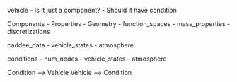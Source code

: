 vehicle
    - Is it just a component?
    - Should it have condition

Components
    - Properties
    - Geometry 
    - function_spaces
    - mass_properties 
    - discretizations

caddee_data
    - vehicle_states
    - atmosphere

conditions
    - num_nodes
    - vehicle_states
    - atmosphere


Condition --> Vehicle
Vehicle --> Condition


